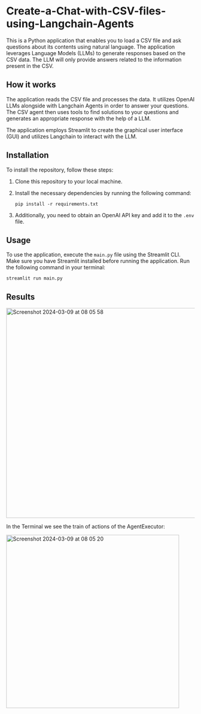 # Create-a-Chat-with-CSV-files-using-Langchain-Agents


This is a Python application that enables you to load a CSV file and ask questions about its contents using natural language. The application leverages Language Models (LLMs) to generate responses based on the CSV data. The LLM will only provide answers related to the information present in the CSV.

## How it works

The application reads the CSV file and processes the data. It utilizes OpenAI LLMs alongside with Langchain Agents in order to answer your questions. The CSV agent then uses tools to find solutions to your questions and generates an appropriate response with the help of a LLM.

The application employs Streamlit to create the graphical user interface (GUI) and utilizes Langchain to interact with the LLM.

## Installation

To install the repository, follow these steps:

1. Clone this repository to your local machine.
2. Install the necessary dependencies by running the following command:

   ```
   pip install -r requirements.txt
   ```

3. Additionally, you need to obtain an OpenAI API key and add it to the `.env` file.

## Usage

To use the application, execute the `main.py` file using the Streamlit CLI. Make sure you have Streamlit installed before running the application. Run the following command in your terminal:

```
streamlit run main.py
```

## Results

<img width="560" alt="Screenshot 2024-03-09 at 08 05 58" src="https://github.com/redjules/Create-a-Chat-with-CSV-files-using-Langchain-Agents/assets/106017493/3483580d-c2cb-443d-bbca-55d5404d35d4">

In the Terminal we see the train of actions of the AgentExecutor:

<img width="462" alt="Screenshot 2024-03-09 at 08 05 20" src="https://github.com/redjules/Create-a-Chat-with-CSV-files-using-Langchain-Agents/assets/106017493/295eadff-1706-474b-b794-e14cca31bc37">
